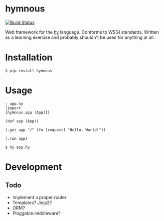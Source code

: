 # hymnous

[![Build Status](http://ci.oyvindrobertsen.com/buildStatus/icon?job=hymnous)](http://ci.oyvindrobertsen.com/job/hymnous/)

Web framework for the [hy](http://hylang.org) language.
Conforms to WSGI standards.
Written as a learning exercise and probably shouldn't be used for anything at all.

# Installation

    $ pip install hymnous

# Usage
```hy
; app.hy
(import
[hymnous.app [App]])

(def app (App))

(.get app "/" (fn [request] "Hello, World!"))

(.run app)
```

    $ hy app.hy

# Development

## Todo

* Implement a proper router
* Templates? Jinja2?
* ORM?
* Pluggable middleware?
